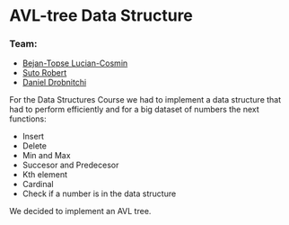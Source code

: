<h1> AVL-tree Data Structure </h1>
<h3> Team: </h3>
<ul>
<li><a href="https://github.com/cosminlucian48">Bejan-Topse Lucian-Cosmin</a></li>
<li><a href="https://github.com/RobertSuto">Suto Robert</a></li>
<li><a href="https://github.com/Danielsan222">Daniel Drobnitchi</a></li>
</ul>

<p> For the Data Structures Course we had to implement a data structure that had to perform efficiently and for a big dataset of numbers the next functions:</p>
<ul>
<li>Insert</li>
<li>Delete</li>
<li>Min and Max</li>
<li>Succesor and Predecesor</li>
<li>Kth element</li>
<li>Cardinal</li>
<li>Check if a number is in the data structure</li>
</ul>

<p>We decided to implement an AVL tree.</p> 




